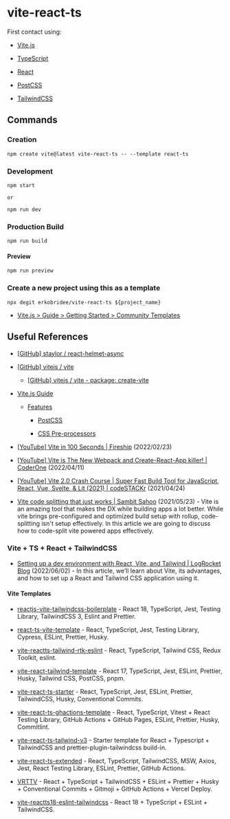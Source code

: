 # vite-react-ts

First contact using:

- [Vite.js](https://vitejs.dev/)

- [TypeScript](https://www.typescriptlang.org/)

- [React](https://reactjs.org/)

- [PostCSS](https://postcss.org/)

- [TailwindCSS](https://tailwindcss.com/)

## Commands

### Creation

```
npm create vite@latest vite-react-ts -- --template react-ts
```

### Development

```
npm start

or

npm run dev
```

### Production Build

```
npm run build
```

#### Preview

```
npm run preview
```

### Create a new project using this as a template

```
npx degit erkobridee/vite-react-ts ${project_name}
```

- [Vite.js > Guide > Getting Started > Community Templates](https://vitejs.dev/guide/#community-templates)

## Useful References

- [[GitHub] staylor / react-helmet-async](https://github.com/staylor/react-helmet-async)

- [[GitHub] vitejs / vite](https://github.com/vitejs/vite)

  - [[GitHub] vitejs / vite - package: create-vite](https://github.com/vitejs/vite/tree/main/packages/create-vite)

- [Vite.js Guide](https://vitejs.dev/guide/)

  - [Features](https://vitejs.dev/guide/features.html)

    - [PostCSS](https://vitejs.dev/guide/features.html#postcss)

    - [CSS Pre-processors](https://vitejs.dev/guide/features.html#css-pre-processors)

- [[YouTube] Vite in 100 Seconds | Fireship](https://www.youtube.com/watch?v=KCrXgy8qtjM) (2022/02/23)

- [[YouTube] Vite is The New Webpack and Create-React-App killer! | CoderOne](https://www.youtube.com/watch?v=9OmnmouE6tw) (2022/04/11)

- [[YouTube] Vite 2.0 Crash Course | Super Fast Build Tool for JavaScript, React, Vue, Svelte, & Lit (2021) | codeSTACKr](https://www.youtube.com/watch?v=LQQ3CR2JTX8) (2021/04/24)

- [Vite code splitting that just works | Sambit Sahoo](https://sambitsahoo.com/blog/vite-code-splitting-that-works.html) (2021/05/23) - Vite is an amazing tool that makes the DX while building apps a lot better. While vite brings pre-configured and optimized build setup with rollup, code-splitting isn't setup effectively. In this article we are going to discuss how to code-split vite powered apps effectively.

### Vite + TS + React + TailwindCSS

- [Setting up a dev environment with React, Vite, and Tailwind | LogRocket Blog](https://blog.logrocket.com/setting-up-dev-environment-react-vite-tailwind/) (2022/06/02) - In this article, we’ll learn about Vite, its advantages, and how to set up a React and Tailwind CSS application using it.

#### Vite Templates

- [reactjs-vite-tailwindcss-boilerplate](https://github.com/joaopaulomoraes/reactjs-vite-tailwindcss-boilerplate) - React 18, TypeScript, Jest, Testing Library, TailwindCSS 3, Eslint and Prettier.

- [react-ts-vite-template](https://github.com/fabien-ml/react-ts-vite-template) - React, TypeScript, Jest, Testing Library, Cypress, ESLint, Prettier, Husky.

- [vite-reactts-tailwind-rtk-eslint](https://github.com/IsaiaPhiliph/vite-reactts-tailwind-rtk-eslint) - React, TypeScript, Tailwind CSS, Redux Toolkit, eslint.

- [vite-react-tailwind-template](https://github.com/Innei/vite-react-tailwind-template) - React 17, TypeScript, Jest, ESLint, Prettier, Husky, Tailwind CSS, PostCSS, pnpm.

- [vite-react-ts-starter](https://github.com/uchihamalolan/vite-react-ts) - React, TypeScript, Jest, ESLint, Prettier, TailwindCSS, Husky, Conventional Commits.

- [vite-react-ts-ghactions-template](https://github.com/pchmn/vite-react-ts-ghactions-template) - React, TypeScript, Vitest + React Testing Library, GitHub Actions + GitHub Pages, ESLint, Prettier, Husky, Commitlint.

- [vite-react-ts-tailwind-v3](https://github.com/huibizhang/template-vite-react-ts-tailwind-v3) - Starter template for React + Typescript + TailwindCSS and prettier-plugin-tailwindcss build-in.

- [vite-react-ts-extended](https://github.com/laststance/vite-react-ts-extended) - React, TypeScript, TailwindCSS, MSW, Axios, Jest, React Testing Library, ESLint, Prettier, GitHub Actions.

- [VRTTV](https://github.com/Drumpy/vrttv-boilerplate) - React + TypeScript + TailwindCSS + ESLint + Prettier + Husky + Conventional Commits + Gitmoji + GitHub Actions + Vercel Deploy.

- [vite-reactts18-eslint-tailwindcss](https://github.com/dserranoc/vite-reactts18-eslint-tailwindcss) - React 18 + TypeScript + ESLint + TailwindCSS.
